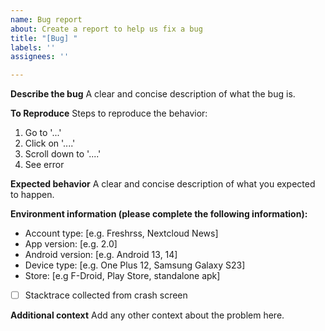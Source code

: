```yaml
---
name: Bug report
about: Create a report to help us fix a bug
title: "[Bug] "
labels: ''
assignees: ''

---
```


**Describe the bug**
A clear and concise description of what the bug is.

**To Reproduce**
Steps to reproduce the behavior:
1. Go to '...'
2. Click on '....'
3. Scroll down to '....'
4. See error

**Expected behavior**
A clear and concise description of what you expected to happen.

**Environment information (please complete the following information):**
 - Account type: [e.g. Freshrss, Nextcloud News]
 - App version: [e.g. 2.0]
 - Android version: [e.g. Android 13, 14]
 - Device type: [e.g. One Plus 12, Samsung Galaxy S23]
 - Store: [e.g F-Droid, Play Store, standalone apk]
 - [ ] Stacktrace collected from crash screen

**Additional context**
Add any other context about the problem here.

